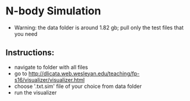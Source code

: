 # N-body Simulation
* Warning: the data folder is around 1.82 gb; pull only the test files that you need
## Instructions:
- navigate to folder with all files
- go to http://dlicata.web.wesleyan.edu/teaching/fp-s16/visualizer/visualizer.html
- choose '.txt.sim' file of your choice from data folder
- run the visualizer

